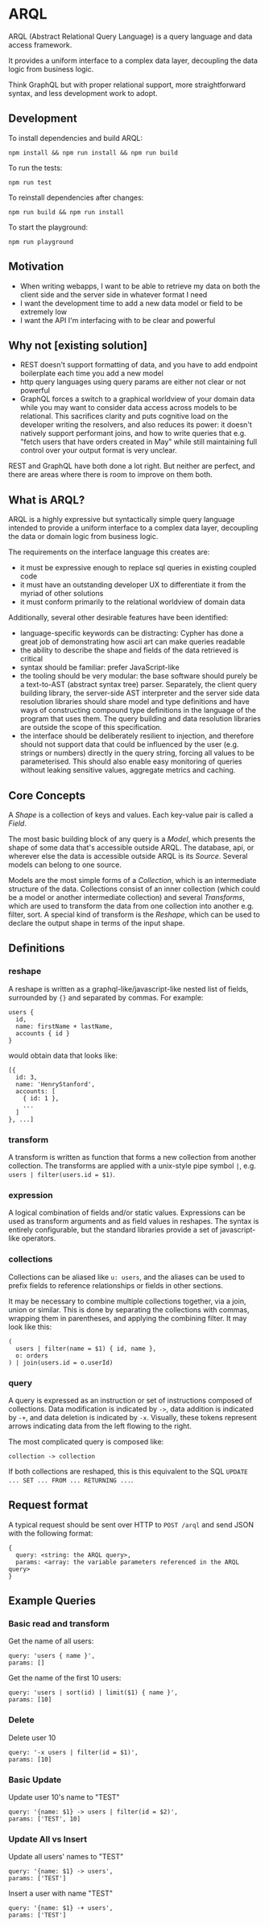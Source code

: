 # ARQL

ARQL (Abstract Relational Query Language) is a query language and data access framework.

It provides a uniform interface to a complex data layer, decoupling the data logic from business logic.

Think GraphQL but with proper relational support, more straightforward syntax, and less development work to adopt.

## Development

To install dependencies and build ARQL:

```
npm install && npm run install && npm run build
```

To run the tests:

```
npm run test
```

To reinstall dependencies after changes:

```
npm run build && npm run install
```

To start the playground:

```
npm run playground
```

## Motivation

- When writing webapps, I want to be able to retrieve my data on both the client side and the server side in whatever format I need
- I want the development time to add a new data model or field to be extremely low
- I want the API I'm interfacing with to be clear and powerful

## Why not [existing solution]

- REST doesn't support formatting of data, and you have to add endpoint boilerplate each time you add a new model
- http query languages using query params are either not clear or not powerful
- GraphQL forces a switch to a graphical worldview of your domain data while you may want to consider data access across models to be relational. This sacrifices clarity and puts cognitive load on the developer writing the resolvers, and also reduces its power: it doesn't natively support performant joins, and how to write queries that e.g. "fetch users that have orders created in May" while still maintaining full control over your output format is very unclear.

REST and GraphQL have both done a lot right. But neither are perfect, and there are areas where there is room to improve on them both.

## What is ARQL?

ARQL is a highly expressive but syntactically simple query language intended to provide a uniform interface to a complex data layer,
decoupling the data or domain logic from business logic.

The requirements on the interface language this creates are:

- it must be expressive enough to replace sql queries in existing coupled code
- it must have an outstanding developer UX to differentiate it from the myriad of other solutions
- it must conform primarily to the relational worldview of domain data

Additionally, several other desirable features have been identified:

- language-specific keywords can be distracting: Cypher has done a great job of demonstrating how ascii art can make queries readable
- the ability to describe the shape and fields of the data retrieved is critical
- syntax should be familiar: prefer JavaScript-like
- the tooling should be very modular: the base software should purely be a text-to-AST (abstract syntax tree) parser. Separately, the client query building library, the server-side AST interpreter and the server side data resolution libraries should share model and type definitions and have ways of constructing compound type definitions in the language of the program that uses them. The query building and data resolution libraries are outside the scope of this specification.
- the interface should be deliberately resilient to injection, and therefore should not support data that could be influenced by the user (e.g. strings or numbers) directly in the query string, forcing all values to be parameterised. This should also enable easy monitoring of queries without leaking sensitive values, aggregate metrics and caching.

## Core Concepts

A _Shape_ is a collection of keys and values. Each key-value pair is called a _Field_.

The most basic building block of any query is a _Model_, which presents the shape of some data that's accessible outside ARQL.
The database, api, or wherever else the data is accessible outside ARQL is its _Source_.
Several models can belong to one source.

Models are the most simple forms of a _Collection_, which is an intermediate structure of the data.
Collections consist of an inner collection (which could be a model or another intermediate collection) and several _Transforms_,
which are used to transform the data from one collection into another e.g. filter, sort.
A special kind of transform is the _Reshape_, which can be used to declare the output shape in terms of the input shape.

## Definitions

### reshape

A reshape is written as a graphql-like/javascript-like nested list of fields, surrounded by `{}` and separated by commas. For example:

```
users {
  id,
  name: firstName + lastName,
  accounts { id }
}
```

would obtain data that looks like:

```
[{
  id: 3,
  name: 'HenryStanford',
  accounts: [
    { id: 1 },
    ...
  ]
}, ...]
```

### transform

A transform is written as function that forms a new collection from another collection. The transforms are applied with a unix-style pipe symbol `|`, e.g. `users | filter(users.id = $1)`.

### expression

A logical combination of fields and/or static values. Expressions can be used as transform arguments and as field values in reshapes. The syntax is entirely configurable, but the standard libraries provide a set of javascript-like operators.

### collections

Collections can be aliased like `u: users`, and the aliases can be used to prefix fields to reference relationships or fields in other sections.

It may be necessary to combine multiple collections together, via a join, union or similar.
This is done by separating the collections with commas, wrapping them in parentheses, and applying the combining filter.
It may look like this:

```
(
  users | filter(name = $1) { id, name },
  o: orders
) | join(users.id = o.userId)
```

### query

A query is expressed as an instruction or set of instructions composed of collections.
Data modification is indicated by `->`, data addition is indicated by `-+`, and data deletion is indicated by `-x`.
Visually, these tokens represent arrows indicating data from the left flowing to the right.

The most complicated query is composed like:

```
collection -> collection
```

If both collections are reshaped, this is this equivalent to the SQL `UPDATE ... SET ... FROM ... RETURNING ...`.

## Request format

A typical request should be sent over HTTP to `POST /arql` and send JSON with the following format:

```
{
  query: <string: the ARQL query>,
  params: <array: the variable parameters referenced in the ARQL query>
}
```

## Example Queries

### Basic read and transform

Get the name of all users:

```
query: 'users { name }',
params: []
```

Get the name of the first 10 users:

```
query: 'users | sort(id) | limit($1) { name }',
params: [10]
```

### Delete

Delete user 10

```
query: '-x users | filter(id = $1)',
params: [10]
```

### Basic Update

Update user 10's name to "TEST"

```
query: '{name: $1} -> users | filter(id = $2)',
params: ['TEST', 10]
```

### Update All vs Insert

Update all users' names to "TEST"

```
query: '{name: $1} -> users',
params: ['TEST']
```

Insert a user with name "TEST"

```
query: '{name: $1} -+ users',
params: ['TEST']
```
